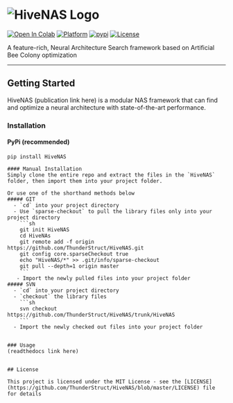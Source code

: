 
# ![HiveNAS Logo](https://i.imgur.com/tL7ohMe.png)

[![Open In Colab](https://colab.research.google.com/assets/colab-badge.svg)](https://colab.research.google.com/github/ThunderStruct/HiveNAS/blob/main/colab/HiveNas.ipynb) [![Platform](https://img.shields.io/badge/python-v3.7-green)](https://github.com/ThunderStruct/HiveNAS) [![pypi](https://img.shields.io/badge/pypi%20package-0.1.1-lightgrey.svg)](https://pypi.org/project/HiveNAS/0.1.1/) [![License](https://img.shields.io/cocoapods/l/AFNetworking.svg)](https://github.com/ThunderStruct/HiveNAS/blob/master/LICENSE)

A feature-rich, Neural Architecture Search framework based on Artificial Bee Colony optimization

------------------------

## Getting Started

HiveNAS (publication link here) is a modular NAS framework that can find and optimize a neural architecture with state-of-the-art performance.

### Installation
#### PyPi (recommended)

`pip install HiveNAS`

```
#### Manual Installation
Simply clone the entire repo and extract the files in the `HiveNAS` folder, then import them into your project folder.

Or use one of the shorthand methods below
##### GIT
  - `cd` into your project directory
  - Use `sparse-checkout` to pull the library files only into your project directory
    ```sh
    git init HiveNAS
    cd HiveNAs
    git remote add -f origin https://github.com/ThunderStruct/HiveNAS.git
    git config core.sparseCheckout true
    echo "HiveNAS/*" >> .git/info/sparse-checkout
    git pull --depth=1 origin master
    ```
   - Import the newly pulled files into your project folder
##### SVN
  - `cd` into your project directory
  - `checkout` the library files
    ```sh
    svn checkout https://github.com/ThunderStruct/HiveNAS/trunk/HiveNAS
    ```
  - Import the newly checked out files into your project folder
  

### Usage
(readthedocs link here)


## License

This project is licensed under the MIT License - see the [LICENSE](https://github.com/ThunderStruct/HiveNAS/blob/master/LICENSE) file for details


